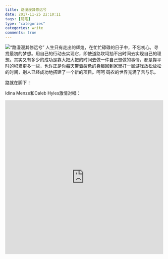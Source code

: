 ```yaml
---
title: 路漫漫其修远兮
date: 2017-11-25 22:10:11
tags: [随笔]
type: "categories"
categories: write
comments: true
---
```


![“路漫漫其修远兮”](http://p07uldlix.bkt.clouddn.com/20171124road.png)
人生只有走出的辉煌，在忙忙碌碌的日子中，不忘初心，寻找最初的梦想。用自己的行动去实现它，即使道路坎坷抽不出时间去实现自己的理想。其实又有多少的成功是靠大把大把的时间去做一件自己想做的事情，都是靠平时的积累更多一些，也许正是你每天带着疲惫的身躯回到家里打一局游戏放松放松的时间，别人已经成功地搭建了一个新的项目。呵呵 码农的世界充满了苦与乐。

路就在脚下！

Idina Menze和Caleb Hyles激情对唱：  
<iframe   
    height=498 width=510   
    src="http://player.youku.com/embed/XNjcyMDU4Njg0"   
    frameborder=0 allowfullscreen>  
</iframe> 
